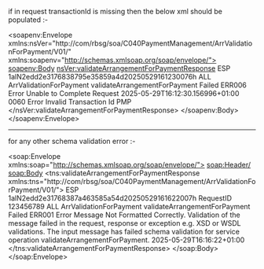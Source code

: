 if in request transactionId is missing  then the below xml should be populated :-

<soapenv:Envelope xmlns:nsVer="http://com/rbsg/soa/C040PaymentManagement/ArrValidationForPayment/V01/" xmlns:soapenv="http://schemas.xmlsoap.org/soap/envelope/">
   <soapenv:Body>
      <nsVer:validateArrangementForPaymentResponse>
         <exception>
            <responseId>
               <systemId>ESP</systemId>
               <transactionId>1alN2edd2e3176838795e35859a4d20250529161230076h</transactionId>
            </responseId>
            <operatingBrand>ALL</operatingBrand>
            <serviceName>ArrValidationForPayment</serviceName>
            <operationName>validateArrangementForPayment</operationName>
            <cmdStatus>Failed</cmdStatus>
            <cmdNotifications>
               <returnCode>ERR006</returnCode>
               <category>Error</category>
               <description>Unable to Complete Request</description>
               <timestamp>2025-05-29T16:12:30.156996+01:00</timestamp>
               <systemNotifications>
                  <returnCode>0060</returnCode>
                  <category>Error</category>
                  <description>Invalid Transaction Id</description>
                  <processingId>
                     <systemId>PMP</systemId>
                  </processingId>
               </systemNotifications>
            </cmdNotifications>
         </exception>
      </nsVer:validateArrangementForPaymentResponse>
   </soapenv:Body>
</soapenv:Envelope>

---------
for any other schema validation error :-


<soap:Envelope xmlns:soap="http://schemas.xmlsoap.org/soap/envelope/">
   <soap:Header/>
   <soap:Body>
      <tns:validateArrangementForPaymentResponse xmlns:tns="http://com/rbsg/soa/C040PaymentManagement/ArrValidationForPayment/V01/">
         <exception>
            <responseId>
               <systemId>ESP</systemId>
               <transactionId>1alN2edd2e31768387a463585a54d20250529161622007h</transactionId>
            </responseId>
            <refRequestIds>
               <systemId>RequestID</systemId>
               <transactionId>123456789</transactionId>
            </refRequestIds>
            <operatingBrand>ALL</operatingBrand>
            <serviceName>ArrValidationForPayment</serviceName>
            <operationName>validateArrangementForPayment</operationName>
            <cmdStatus>Failed</cmdStatus>
            <cmdNotifications>
               <returnCode>ERR001</returnCode>
               <category>Error</category>
               <description>Message Not Formatted Correctly. Validation of the message failed in the request, response or exception e.g. XSD or WSDL validations. The input message has failed schema validation for service operation validateArrangementForPayment.</description>
               <timestamp>2025-05-29T16:16:22+01:00</timestamp>
            </cmdNotifications>
         </exception>
      </tns:validateArrangementForPaymentResponse>
   </soap:Body>
</soap:Envelope>

